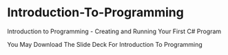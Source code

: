 # Introduction-To-Programming
Introduction to Programming - Creating and Running Your First C# Program

You May Download The Slide Deck For Introduction To Programming

